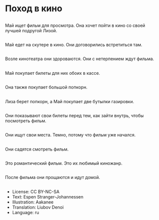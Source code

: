 # Поход в кино

##
Май ищет фильм для просмотра. Она хочет пойти в кино со своей лучшей подругой Лизой.

##
Май едет на скутере в кино. Они договорились встретиться там.

##
Возле кинотеатра они здороваются. Они с нетерпением ждут фильма.

##
Май покупает билеты для них обоих в кассе.

##
Она также покупает большой попкорн.

##
Лиза берет попкорн, а Май покупает две бутылки газировки.

##
Они показывают свои билеты перед тем, как зайти внутрь, чтобы посмотреть фильм.

##
Они ищут свои места. Темно, потому что фильм уже начался.

##
Они садятся смотреть фильм.

##
Это романтический фильм. Это их любимый киножанр.

##
После фильма они прощаются и идут домой.

##
* License: CC BY-NC-SA
* Text: Espen Stranger-Johannessen
* Illustration: Aakanee
* Translation: Liubov Denoi
* Language: ru
